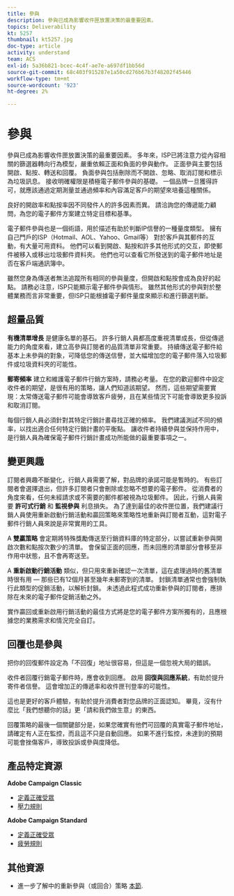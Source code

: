 ```yaml
---
title: 參與
description: 參與已成為影響收件匣放置決策的最重要因素。
topics: Deliverability
kt: 5257
thumbnail: kt5257.jpg
doc-type: article
activity: understand
team: ACS
exl-id: 5a36b821-bcec-4c4f-ae7e-a697df1bb56d
source-git-commit: 68c403f915287e1a50cd276b67b3f48202f45446
workflow-type: tm+mt
source-wordcount: '923'
ht-degree: 2%

---
```


# 參與

參與已成為影響收件匣放置決策的最重要因素。 多年來，ISP已將注意力從內容相關的篩選器轉向行為模型，嚴重依賴正面和負面的參與動作。 正面參與主要包括開啟、點按、轉送和回覆。 負面參與包括刪除而不開啟、忽略、取消訂閱和標示為垃圾訊息。 接收明確權限是積極電子郵件參與的基礎。 一個品牌一旦獲得許可，就應該通過定期測量並通過頻率和內容滿足客戶的期望來培養這種關係。

良好的開啟率和點按率因不同發件人的許多因素而異。 請洽詢您的傳遞能力顧問，為您的電子郵件方案建立特定目標和基準。

電子郵件參與也是一個術語，用於描述有助於判斷IP信譽的一種量度類型。 擁有自己門戶的ISP（Hotmail、AOL、Yahoo、Gmail等） 對於客戶與其郵件的互動，有大量可用資料。 他們可以看到開啟、點按和許多其他形式的交互，即使郵件被移入或移出垃圾郵件資料夾。 他們也可以查看它所發送到的電子郵件地址是否在客戶端通訊簿中。

雖然您身為傳送者無法追蹤所有相同的參與量度，但開啟和點按會成為良好的起點。 請務必注意，ISP只能顯示電子郵件參與情形。 雖然其他形式的參與對於整體業務而言非常重要，但ISP只能根據電子郵件量度來顯示和進行篩選判斷。

## 超量品質

**有機清單增長** 是健康名單的基石。 許多行銷人員都高度重視清單成長，但從傳遞能力的角度來看，建立高參與訂閱者的品質清單非常重要。 持續傳送電子郵件給基本上未參與的對象，可降低您的傳送信譽，並大幅增加您的電子郵件落入垃圾郵件或垃圾資料夾的可能性。

**郵寄頻率** 建立和維護電子郵件行銷方案時，請務必考量。 在您的歡迎郵件中設定收件者的期望，是很有用的策略，讓人們知道該期望。 然而，這些期望需要實現：太常傳送電子郵件可能會導致客戶疲勞，且在某些情況下可能會導致更多投訴和取消訂閱。

每個行銷人員必須針對其特定行銷計畫尋找正確的頻率。 我們建議測試不同的頻率，以找出適合任何特定行銷計畫的平衡點。 讓收件者持續參與並保持作用中，是行銷人員為確保電子郵件行銷計畫成功所能做的最重要事項之一。

## 變更興趣

訂閱者興趣不斷變化，行銷人員需要了解，對品牌的承諾可能是暫時的。 有些訂閱者會選擇退出，但許多訂閱者只會刪除或忽略不想要的電子郵件。 從消費者的角度來看，任何未經請求或不需要的郵件都被視為垃圾郵件。 因此，行銷人員需要 **許可式行銷** 和 **監視參與** 利息損失。 為了達到最佳的收件匣位置，我們建議行銷人員使用重新啟動行銷活動和贏回策略來策略性地重新與訂閱者互動，這對電子郵件行銷人員來說是非常實用的工具。

A **雙贏策略** 會定期將特殊獎勵傳送至行銷資料庫的特定部分，以嘗試重新參與開啟次數和點按次數少的清單。 會保留正面的回應，而未回應的清單部分會移至非作用中狀態，且不會再寄送至。

A **重新啟動行銷活動** 類似，但只用來重新確認一次清單，這在處理過時的舊清單時很有用 — 那些已有12個月甚至幾年未郵寄到的清單。 封鎖清單通常也會強制執行此類型的促銷活動，以解析封鎖。 未透過此程式成功重新參與的訂閱者，應排除在未來的電子郵件促銷活動之外。

實作贏回或重新啟用行銷活動的最佳方式將是您的電子郵件方案所獨有的，且應根據您的業務需求和情況完全自訂。

## 回覆也是參與

把你的回復郵件設定為「不回復」地址很容易，但這是一個忽視大局的錯誤。

收件者回覆行銷電子郵件時，應會收到回應。 啟用 **回復與回應系統**，有助於提升寄件者信譽。 這會增加正的傳遞率和收件匣刊登率的可能性。

這也是更好的客戶體驗，有助於提升消費者對您品牌的正面認知。 畢竟，沒有什麼比「我們想聽你的話」更「請和我們做生意」的東西。

回覆策略的最後一個關鍵部分是，如果您確實有他們可回覆的真實電子郵件地址，請確定有人正在監控，而且這不只是自動回應。 如果不進行監控，未達到的預期可能會挫傷客戶，導致投訴或參與度降低。

## 產品特定資源

**Adobe Campaign Classic**

* [定義正確受眾](https://experienceleague.adobe.com/docs/campaign-standard/using/communication-channels/delivery-bestpractices/define-the-right-audience.html#communication-channels)
* [壓力規則](https://experienceleague.adobe.com/docs/campaign-classic/using/orchestrating-campaigns/campaign-optimization/pressure-rules.html)

**Adobe Campaign Standard**

* [定義正確受眾](https://experienceleague.adobe.com/docs/campaign-standard/using/communication-channels/delivery-bestpractices/define-the-right-audience.html)
* [疲勞規則](https://experienceleague.adobe.com/docs/campaign-standard/using/testing-and-sending/working-with-typology-rules/fatigue-rules.html)

## 其他資源

* 進一步了解中的重新參與（或回合）策略 [本節](/help/additional-resources/re-engagement.md).

